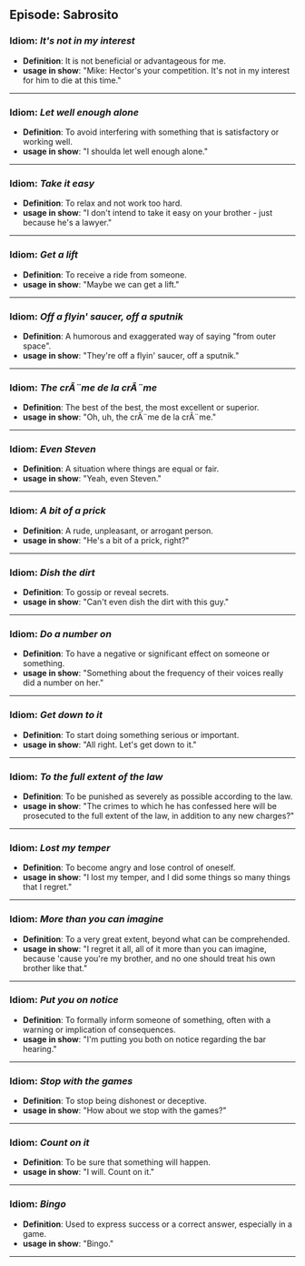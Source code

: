 ## Episode: Sabrosito

### Idiom: *It's not in my interest*
- **Definition**:  It is not beneficial or advantageous for me.
- **usage in show**: "Mike: Hector's your competition. It's not in my interest for him to die at this time."
---

### Idiom: *Let well enough alone*
- **Definition**: To avoid interfering with something that is satisfactory or working well.
- **usage in show**: "I shoulda let well enough alone."
---

### Idiom: *Take it easy*
- **Definition**: To relax and not work too hard.
- **usage in show**: "I don't intend to take it easy on your brother - just because he's a lawyer."
---

### Idiom: *Get a lift*
- **Definition**: To receive a ride from someone.
- **usage in show**: "Maybe we can get a lift." 
---

### Idiom: *Off a flyin' saucer, off a sputnik*
- **Definition**:  A humorous and exaggerated way of saying "from outer space".
- **usage in show**: "They're off a flyin' saucer, off a sputnik."
---

### Idiom: *The crÃ¨me de la crÃ¨me*
- **Definition**: The best of the best, the most excellent or superior.
- **usage in show**: "Oh, uh, the crÃ¨me de la crÃ¨me."
---

### Idiom: *Even Steven*
- **Definition**: A situation where things are equal or fair.
- **usage in show**: "Yeah, even Steven."
---

### Idiom: *A bit of a prick*
- **Definition**: A rude, unpleasant, or arrogant person.
- **usage in show**: "He's a bit of a prick, right?"
---

### Idiom: *Dish the dirt*
- **Definition**: To gossip or reveal secrets.
- **usage in show**: "Can't even dish the dirt with this guy."
---

### Idiom: *Do a number on*
- **Definition**: To have a negative or significant effect on someone or something.
- **usage in show**: "Something about the frequency of their voices really did a number on her."
---

### Idiom: *Get down to it*
- **Definition**: To start doing something serious or important.
- **usage in show**: "All right. Let's get down to it." 
---

### Idiom: *To the full extent of the law*
- **Definition**: To be punished as severely as possible according to the law.
- **usage in show**: "The crimes to which he has confessed here will be prosecuted to the full extent of the law, in addition to any new charges?"
---

### Idiom: *Lost my temper*
- **Definition**: To become angry and lose control of oneself.
- **usage in show**: "I lost my temper, and I did some things so many things that I regret." 
---

### Idiom: *More than you can imagine*
- **Definition**: To a very great extent, beyond what can be comprehended.
- **usage in show**: "I regret it all, all of it more than you can imagine, because 'cause you're my brother, and no one should treat his own brother like that."
---

### Idiom: *Put you on notice*
- **Definition**: To formally inform someone of something, often with a warning or implication of consequences.
- **usage in show**: "I'm putting you both on notice regarding the bar hearing." 
---

### Idiom: *Stop with the games*
- **Definition**: To stop being dishonest or deceptive.
- **usage in show**: "How about we stop with the games?" 
---

### Idiom: *Count on it*
- **Definition**: To be sure that something will happen.
- **usage in show**: "I will. Count on it."
---

### Idiom: *Bingo*
- **Definition**:  Used to express success or a correct answer, especially in a game.
- **usage in show**: "Bingo."
---

